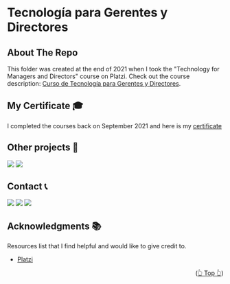 <div id="top"></div>

# Tecnología para Gerentes y Directores

<!-- ABOUT THE PROJECT -->

## About The Repo

This folder was created at the end of 2021 when I took the "Technology for Managers and Directors" course on Platzi. Check out the course description: [Curso de Tecnología para Gerentes y Directores](https://platzi.com/cursos/tecnologia-gerentes/).

<!-- CERTIFICATE -->

## My Certificate 🎓

I completed the courses back on September 2021 and here is my [certificate](https://platzi.com/p/DiazJuan/curso/1882-course/diploma/detalle/)

## Other projects 🚀

![](https://img.shields.io/badge/Platzi_Repos-121f3d?style=for-the-badge&logo=Platzi&logoColor=98CA3F)
[![](https://img.shields.io/badge/2021-222?style=for-the-badge)](https://github.com/JuanPabloDiaz/platzi/tree/main/2021)

<!-- CONTACT -->

## Contact 📞

[![](https://img.shields.io/badge/@1diazdev-fff?style=for-the-badge&logo=linkedin&logoColor=0A66C2)](https://www.linkedin.com/in/1diazdev/)
[![](https://img.shields.io/badge/@1diazdev-fff?style=for-the-badge&logo=Twitter&logoColor=1DA1F2)](https://www.twitter.com/1diazdev)
[![](https://img.shields.io/badge/Gmail-fff?style=for-the-badge&logo=gmail&logoColor=EA4335)](mailto:juan.diaz93@hotmail.com)

## Acknowledgments 📚

Resources list that I find helpful and would like to give credit to.

- [Platzi](https://www.platzi.com/)

<p align="right">(<a href="#top">👆 Top 👆</a>)</p>
